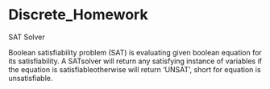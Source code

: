 # Discrete_Homework
SAT Solver

Boolean satisfiability problem (SAT) is evaluating given boolean equation for its satisfiability. A SATsolver will return any satisfying instance of variables if the equation is satisfiableotherwise will return ‘UNSAT’, short for equation is unsatisfiable.  

